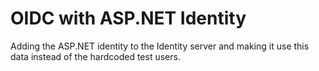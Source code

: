 # OIDC with ASP.NET Identity

Adding the ASP.NET identity to the Identity server and making it use this data instead of the hardcoded test users.